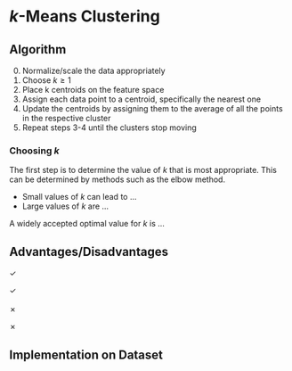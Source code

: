 # *k*-Means Clustering

## Algorithm

0. Normalize/scale the data appropriately
1. Choose $k \ge 1$
2. Place k centroids on the feature space
3. Assign each data point to a centroid, specifically the nearest one
4. Update the centroids by assigning them to the average of all the points in the respective cluster
5. Repeat steps 3-4 until the clusters stop moving

### Choosing *k*

The first step is to determine the value of *k* that is most appropriate. This can be determined by methods such as the elbow method.

* Small values of *k* can lead to ...
* Large values of *k* are ...

A widely accepted optimal value for *k* is ...

## Advantages/Disadvantages
✓ 

✓ 
<br></br>
✗ 

✗ 

## Implementation on Dataset

